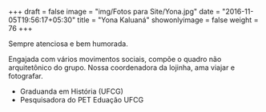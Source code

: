 +++
draft = false
image = "img/Fotos para Site/Yona.jpg"
date = "2016-11-05T19:56:17+05:30"
title = "Yona Kaluaná"
showonlyimage = false
weight = 76
+++

Sempre atenciosa e bem humorada.
<!--more-->

Engajada com vários movimentos sociais, compõe o quadro não arquitetônico do grupo. Nossa coordenadora da lojinha, ama viajar e fotografar. 

* Graduanda em História (UFCG)
* Pesquisadora do PET Eduação UFCG
